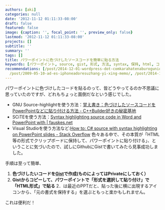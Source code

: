 ```yaml
---
authors: [aki]
categories: null
date: '2012-11-12 01:11:33-08:00'
draft: false
featured: false
image: {caption: '', focal_point: '', preview_only: false}
lastmod: '2012-11-12 01:11:33-08:00'
projects: []
subtitle: ''
summary: ''
tags: []
title: パワーポイントに色づけしたソースコードを簡単に貼る方法
keywords: [パワーポイント, source, gist, 形式, 方法, syntax, 保持, html, コード, 覚え書き]
recommendations: [/post/2014-12-01-wordpress-dot-comkarahatenaburogunioyin-tuyue-sisimasita/,
  /post/2009-05-10-ad-es-iphoneadoresuzhang-yi-xing-memo/, /post/2014-12-24-juliadeword-countsiteqi-duitakoto-number-juliaac/]
---
```


パワーポイントに色づけしたコードを貼るのって、皆どうやってるのか不思議に思っていたのですが、どれもちょっと面倒だなという感じでした。

- GNU Source-highlightを使う方法：[覚え書き：色づけしたソースコードをPowerPointなどに貼り付ける方法 - C++Builder好きの秘密基地](http://d.hatena.ne.jp/A7M/20090205/1233842500)
- SCiTEを使う方法：[Syntax highlighting source code in Word and PowerPoint with | fauskes.net](http://www.fauskes.net/nb/syntaxms/)
- Visual Studioを使う方法など:[How to: C# source with syntax highlighting on PowerPoint slides - Stack Overflow](http://stackoverflow.com/questions/825353/how-to-c-sharp-source-with-syntax-highlighting-on-powerpoint-slides)
色々ある中で、その本質が「HTML等の形式でクリップボードに保持して、パワーポイントに貼り付ける」、ということに気づいたので、試しにGithubにGistで書いてみたら見事成功しました。

手順は至って簡単、

1. **色づけしたいコードを[Gist](https://gist.github.com/)で作成(ものによってはPrivateにしておく）**
2. **Gistからコピーして、パワーポイントで「形式を選択して貼り付け」で「HTML形式」で貼る**
2．は最近のPPTだと、貼った後に横に出現するアイコンから、「元の書式を保持する」を選ぶともっと楽かもしれません。

これは便利だ！